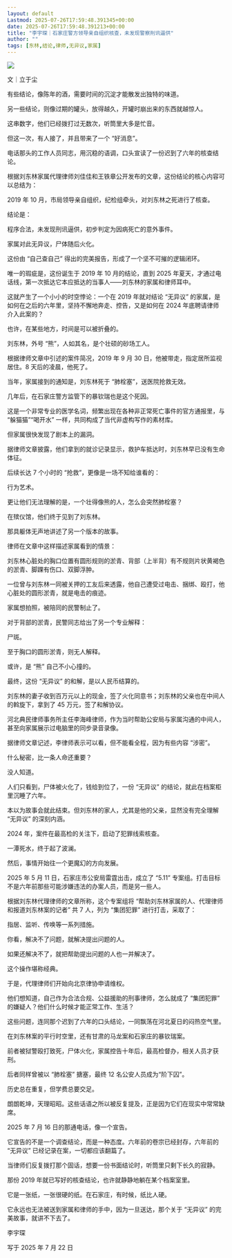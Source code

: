 ```yaml
---
layout: default
Lastmod: 2025-07-26T17:59:48.391345+00:00
date: 2025-07-26T17:59:48.391213+00:00
title: "李宇琛｜石家庄警方领导亲自组织核查，未发现警察刑讯逼供"
author: ""
tags: [东林,结论,律师,无异议,家属]
---
```


![](https://images.weserv.nl/?url=https%3A//chinadigitaltimes.net/chinese/files/2025/07/post-719907-6884688e76143.)

文｜立于尘

有些结论，像陈年的酒，需要时间的沉淀才能散发出独特的味道。

另一些结论，则像过期的罐头，放得越久，开罐时崩出来的东西就越惊人。

这串数字，他们已经拨打过无数次，听筒里大多是忙音。

但这一次，有人接了，并且带来了一个 “好消息”。

电话那头的工作人员同志，用沉稳的语调，口头宣读了一份迟到了六年的核查结论。

根据刘东林家属代理律师刘佳佳和王铁章公开发布的文章，这份结论的核心内容可以总结为：

2019 年 10 月，市局领导亲自组织，纪检组牵头，对刘东林之死进行了核查。

结论是：

程序合法，未发现刑讯逼供，初步判定为因病死亡的意外事件。

家属对此无异议，尸体随后火化。

这份由 “自己查自己” 得出的完美报告，形成了一个坚不可摧的逻辑闭环。

唯一的瑕疵是，这份诞生于 2019 年 10 月的结论，直到 2025 年夏天，才通过电话线，第一次抵达它本应抵达的当事人——刘东林的家属和律师耳中。

这就产生了一个小小的时空悖论：一个在 2019 年就对结论 “无异议” 的家属，是如何在之后的六年里，坚持不懈地奔走、控告，又是如何在 2024 年底聘请律师介入此案的？

也许，在某些地方，时间是可以被折叠的。

刘东林，外号 “熊”，人如其名，是个壮硕的砂场工人。

根据律师文章中引述的案件简况，2019 年 9 月 30 日，他被带走，指定居所监视居住。8 天后的凌晨，他死了。

当年，家属接到的通知是，刘东林死于 “肺栓塞”，送医院抢救无效。

几年后，在石家庄警方监管下的暴钦瑞也是这个死因。

这是一个非常专业的医学名词，频繁出现在各种非正常死亡事件的官方通报里，与 “躲猫猫”“喝开水” 一样，共同构成了当代非虚构写作的素材库。

但家属很快发现了剧本上的漏洞。

据律师文章披露，他们拿到的就诊记录显示，救护车抵达时，刘东林早已没有生命体征。

后续长达 7 个小时的 “抢救”，更像是一场不知给谁看的：

行为艺术。

更让他们无法理解的是，一个壮得像熊的人，怎么会突然肺栓塞？

在殡仪馆，他们终于见到了刘东林。

那具躯体无声地讲述了另一个版本的故事。

律师在文章中这样描述家属看到的情景：

刘东林心脏处的胸口位置有圆形规则的淤青、背部（上半背）有不规则片状黄褐色的淤青、脚踝有伤口、双脚浮肿。

一位曾与刘东林一同被关押的工友后来透露，他自己遭受过电击、捆绑、殴打，他心脏处的圆形淤青，就是电击的痕迹。

家属想拍照，被陪同的民警制止了。

对于背部的淤青，民警同志给出了另一个专业解释：

尸斑。

至于胸口的圆形淤青，则无人解释。

或许，是 “熊” 自己不小心撞的。

最终，这份 “无异议” 的和解，是以人民币结算的。

刘东林的妻子收到百万元以上的现金，签了火化同意书；刘东林的父亲也在中间人的斡旋下，拿到了 45 万元，签了和解协议。

河北典民律师事务所主任李海峰律师，作为当时帮助公安局与家属沟通的中间人，甚至向家属展示过电脑里的同步录音录像。

据律师文章记述，李律师表示可以看，但不能看全程，因为有些内容 “涉密”。

什么秘密，比一条人命还重要？

没人知道。

人们只看到，尸体被火化了，钱给到位了，一份 “无异议” 的结论，就此在档案柜里沉睡了六年。

本以为故事会就此结束。但刘东林的家人，尤其是他的父亲，显然没有完全理解 “无异议” 的深刻内涵。

2024 年，案件在最高检的关注下，启动了犯罪线索核查。

一潭死水，终于起了波澜。

然后，事情开始往一个更魔幻的方向发展。

2025 年 5 月 11 日，石家庄市公安局雷霆出击，成立了 “5.11” 专案组。打击目标不是六年前那些可能涉嫌违法的办案人员，而是另一些人。

根据刘东林代理律师的文章所称，这个专案组将 “帮助刘东林家属的人、代理律师和报道刘东林案的记者” 共 7 人，列为 “集团犯罪” 进行打击，采取了：

指居、监听、传唤等一系列措施。

你看，解决不了问题，就解决提出问题的人。

如果还解决不了，就把帮助提出问题的人也一并解决了。

这个操作堪称经典。

于是，代理律师们开始向北京律协申请维权。

他们想知道，自己作为合法合规、公益援助的刑事律师，怎么就成了 “集团犯罪” 的嫌疑人？他们什么时候才能正常工作、生活？

这些问题，连同那个迟到了六年的口头结论，一同飘荡在河北夏日的闷热空气里。

在刘东林案的平行时空里，还有甘肃的马龙案和石家庄的暴钦瑞案。

前者被狱警殴打致死，尸体火化，家属控告十年后，最高检督办，相关人员才获刑。

后者同样曾被以 “肺栓塞” 搪塞，最终 12 名公安人员成为“阶下囚”。

历史总在重复，但学费总要交足。

朗朗乾坤，天理昭昭。这些话语之所以被反复提及，正是因为它们在现实中常常缺席。

2025 年 7 月 16 日的那通电话，像一个宣告。

它宣告的不是一个调查结论，而是一种态度。六年前的卷宗已经封存，六年前的 “无异议” 已经记录在案，一切都应该翻篇了。

当律师们反复拨打那个固话，想要一份书面结论时，听筒里只剩下长久的寂静。

那份 2019 年就已写好的核查结论，也许就静静地躺在某个档案室里。

它是一张纸，一张很硬的纸。在石家庄，有时候，纸比人硬。

它永远也无法被送到家属和律师的手中，因为一旦送达，那个关于 “无异议” 的完美故事，就讲不下去了。

李宇琛

写于 2025 年 7 月 22 日

